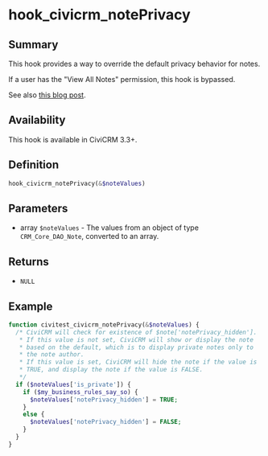 # hook_civicrm_notePrivacy

## Summary

This hook provides a way to override the default privacy behavior for
notes.

If a user has the "View All Notes" permission, this hook is bypassed.

See also [this blog
post](https://civicrm.org/blogs/allenshaw/adding-privacy-and-comments-civicrm-notes).

## Availability

This hook is available in CiviCRM 3.3+.

## Definition

```php
hook_civicrm_notePrivacy(&$noteValues)
```

## Parameters

-   array `$noteValues` - The values from an object of type
    `CRM_Core_DAO_Note`, converted to an array.

## Returns

-   `NULL`

## Example

```php
function civitest_civicrm_notePrivacy(&$noteValues) {
  /* CiviCRM will check for existence of $note['notePrivacy_hidden'].
   * If this value is not set, CiviCRM will show or display the note
   * based on the default, which is to display private notes only to
   * the note author.
   * If this value is set, CiviCRM will hide the note if the value is
   * TRUE, and display the note if the value is FALSE.
   */
  if ($noteValues['is_private']) {
    if ($my_business_rules_say_so) {
      $noteValues['notePrivacy_hidden'] = TRUE;
    }
    else {
      $noteValues['notePrivacy_hidden'] = FALSE;
    }
  }
}
```
